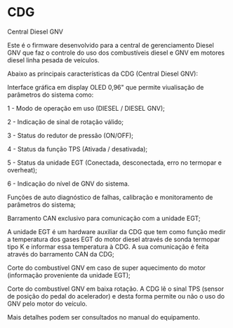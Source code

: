 # CDG
Central Diesel GNV

Este é o firmware desenvolvido para a central de gerenciamento Diesel GNV que faz o controle do uso dos combustíveis diesel e GNV em motores diesel
linha pesada de veículos.

Abaixo as principais características da CDG (Central Diesel GNV):
 
Interface gráfica em display OLED 0,96" que permite viualisação de parâmetros do sistema como:
 
1 - Modo de operação em uso (DIESEL / DIESEL GNV);

2 - Indicação de sinal de rotação válido;

3 - Status do redutor de pressão (ON/OFF);

4 - Status da função TPS (Ativada / desativada);

5 - Status da unidade EGT (Conectada, desconectada, erro no termopar e overheat);

6 - Indicação do nível de GNV do sistema.  

Funções de auto diagnóstico de falhas, calibração e monitoramento de parâmetros do sistema;

Barramento CAN exclusivo para comunicação com a unidade EGT;    

A unidade EGT é um hardware auxiliar da CDG que tem como função medir a temperatura dos gases EGT
do motor diesel através de sonda termopar tipo K e informar essa temperatura à CDG. A sua comunicação é feita através do barramento CAN da CDG;

Corte do combustível GNV em caso de super aquecimento do motor (informação proveniente da unidade EGT);

Corte do combustível GNV em baixa rotação. A CDG lê o sinal TPS (sensor de posição do pedal do acelerador) e desta forma permite ou não o uso do GNV pelo motor do veículo.

Mais detalhes podem ser consultados no manual do equipamento.
